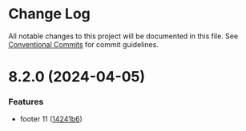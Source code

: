 # Change Log

All notable changes to this project will be documented in this file.
See [Conventional Commits](https://conventionalcommits.org) for commit guidelines.

# 8.2.0 (2024-04-05)


### Features

* footer 11 ([14241b6](https://github.com/koustubh-desai/yt-player/commit/14241b63c1febe0884ed752d0d612d7bd193ecfa))
